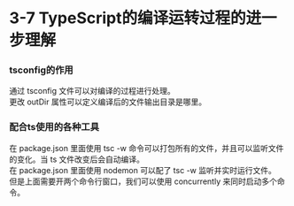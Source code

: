 # 3-7 TypeScript的编译运转过程的进一步理解
### tsconfig的作用
通过 tsconfig 文件可以对编译的过程进行处理。    
更改 outDir 属性可以定义编译后的文件输出目录是哪里。

### 配合ts使用的各种工具   
在 package.json 里面使用 tsc -w 命令可以打包所有的文件，并且可以监听文件的变化。当 ts 文件改变后会自动编译。   
在 package.json 里面使用 nodemon 可以配了 tsc -w 监听并实时运行文件。    
但是上面需要开两个命令行窗口，我们可以使用 concurrently 来同时启动多个命令。